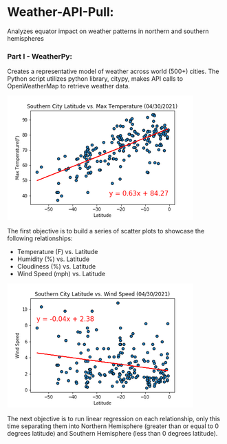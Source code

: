 # Weather-API-Pull: 
Analyzes equator impact on weather patterns in northern and southern hemispheres 

### Part I - WeatherPy:
Creates a representative model of weather across world (500+) cities. The Python script utilizes python library, citypy, makes API calls to OpenWeatherMap to retrieve weather data. 

<img src="https://github.com/julia-claira/Weather-API-Pull/blob/main/output_data/fig6_linear_S_city_lat_vs_max_temp.png">

The first objective is to build a series of scatter plots to showcase the following relationships:
* Temperature (F) vs. Latitude
* Humidity (%) vs. Latitude
* Cloudiness (%) vs. Latitude
* Wind Speed (mph) vs. Latitude

<img src="https://github.com/julia-claira/Weather-API-Pull/blob/main/output_data/fig12_linear_N_city_lat_vs_wind_speed.png">

The next objective is to run linear regression on each relationship, only this time separating them into Northern Hemisphere (greater than or equal to 0 degrees latitude) and Southern Hemisphere (less than 0 degrees latitude). 

